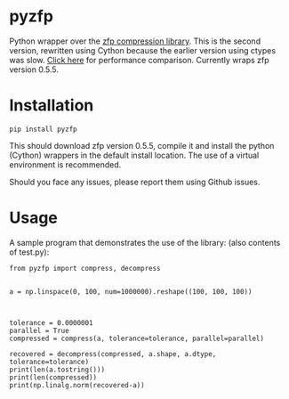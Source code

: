 # pyzfp
Python wrapper over the [zfp compression library](https://computation.llnl.gov/projects/floating-point-compression). This is the second version, rewritten using Cython because the earlier version using ctypes was slow. [Click here](https://github.com/navjotk/pyzfp/blob/ctypes_vs_cython/ctypes_vs_cython_compression.png) for performance comparison. Currently wraps zfp version 0.5.5. 

# Installation
```
pip install pyzfp
```
This should download zfp version 0.5.5, compile it and install the python (Cython) wrappers in the default install location. The use of a virtual environment is recommended.

Should you face any issues, please report them using Github issues. 

# Usage

A sample program that demonstrates the use of the library: (also contents of test.py):
```
from pyzfp import compress, decompress


a = np.linspace(0, 100, num=1000000).reshape((100, 100, 100))



tolerance = 0.0000001
parallel = True
compressed = compress(a, tolerance=tolerance, parallel=parallel)

recovered = decompress(compressed, a.shape, a.dtype, tolerance=tolerance)
print(len(a.tostring()))
print(len(compressed))
print(np.linalg.norm(recovered-a))
```


